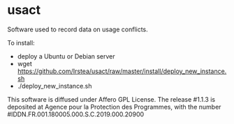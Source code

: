 # usact

Software used to record data on usage conflicts.

To install:
- deploy a Ubuntu or Debian server
- wget https://github.com/Irstea/usact/raw/master/install/deploy_new_instance.sh
- ./deploy_new_instance.sh

This software is diffused under Affero GPL License. The release #1.1.3 is deposited at Agence pour la Protection des Programmes, with the number #IDDN.FR.001.180005.000.S.C.2019.000.20900
